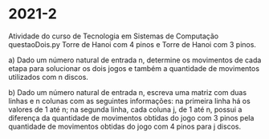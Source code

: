 # 2021-2
Atividade do curso de Tecnologia em Sistemas de Computação
questaoDois.py
Torre de Hanoi com 4 pinos e Torre de Hanoi com 3 pinos.

a) Dado um número natural de entrada n, determine os movimentos de cada etapa para solucionar os dois jogos e também a quantidade de movimentos utilizados com n discos.

b) Dado um número natural de entrada n, escreva uma matriz com duas linhas e n colunas com as seguintes informações: na primeira linha há os valores de 1 até n; na segunda linha, cada coluna j, de 1 até n, possui a diferença da quantidade de movimentos obtidas do jogo com 3 pinos pela quantidade de movimentos obtidas do jogo com 4 pinos para j discos.
